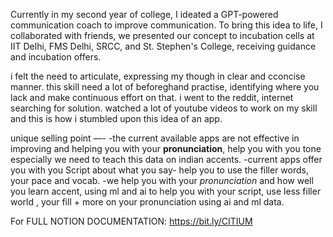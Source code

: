 Currently in my second year of college, I ideated a GPT-powered communication coach to improve communication.
To bring this idea to life, I collaborated with friends, we presented our concept to incubation cells at IIT Delhi, FMS Delhi, SRCC, and St. Stephen's College, receiving guidance and incubation offers.

i felt the need to articulate, expressing my though in clear and cconcise manner. this skill need a lot of beforeghand practise, identifying where you lack and make continuous effort on that.
i went to the reddit, internet searching for solution. watched a lot of youtube videos to work on my skill and this is how i stumbled upon this idea of an app.

unique selling point —-
-the current available apps are not effective in improving and helping you with your **pronunciation**, help you with you tone especially we need to teach this data on indian accents.
-current apps offer you with you Script about what you say- help you to use the filler words, your pace and vocab.
-we help you with your *pronunciation* and how well you learn accent, using ml and ai to help you with your script, use less filler world , your fill + more on your pronunciation using ai and ml data.

For FULL NOTION DOCUMENTATION: https://bit.ly/CITIUM
